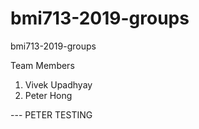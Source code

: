 # bmi713-2019-groups
bmi713-2019-groups

Team Members
1) Vivek Upadhyay
2) Peter Hong

--- PETER TESTING